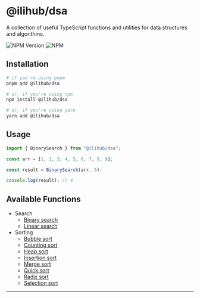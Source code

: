 # @ilihub/dsa

A collection of useful TypeScript functions and utilities for data structures and algorithms.

![NPM Version](https://img.shields.io/npm/v/%40ilihub%2Fdsa?color=33cd56&logo=npm)
![NPM](https://img.shields.io/npm/l/%40ilihub%2Fdsa)

## Installation

```bash
# if you're using pnpm
pnpm add @ilihub/dsa

# or, if you're using npm
npm install @ilihub/dsa

# or, if you're using yarn
yarn add @ilihub/dsa
```

## Usage

```javascript
import { BinarySearch } from "@ilihub/dsa";

const arr = [1, 2, 3, 4, 5, 6, 7, 8, 9];

const result = BinarySearch(arr, 5);

console.log(result); // 4
```

## Available Functions

- Search
  - [Binary search](https://www.npmjs.com/package/@ilihub/binary-search)
  - [Linear search](https://www.npmjs.com/package/@ilihub/linear-search)
- Sorting
  - [Bubble sort](https://www.npmjs.com/package/@ilihub/bubble-sort)
  - [Counting sort](https://www.npmjs.com/package/@ilihub/counting-sort)
  - [Heap sort](https://www.npmjs.com/package/@ilihub/heap-sort)
  - [Insertion sort](https://www.npmjs.com/package/@ilihub/insertion-sort)
  - [Merge sort](https://www.npmjs.com/package/@ilihub/merge-sort)
  - [Quick sort](https://www.npmjs.com/package/@ilihub/quick-sort)
  - [Radix sort](https://www.npmjs.com/package/@ilihub/radix-sort)
  - [Selection sort](https://www.npmjs.com/package/@ilihub/selection-sort)

---
